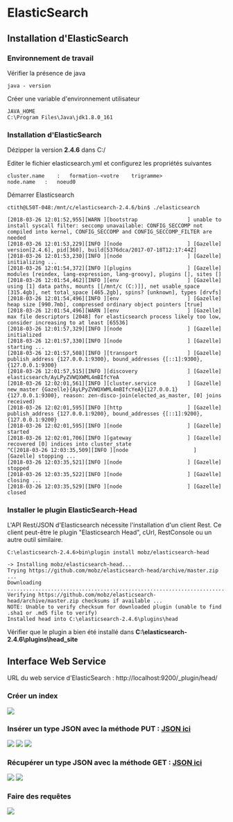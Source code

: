 # ElasticSearch

## Installation d'ElasticSearch

### Environnement de travail
Vérifier la présence de java
```shell
java - version
```

Créer une variable d'environnement utilisateur
```shell
JAVA_HOME
C:\Program Files\Java\jdk1.8.0_161
```
### Installation d'ElasticSearch
Dézipper la version **2.4.6** dans C:/

Editer	le	fichier	elasticsearch.yml	et	configurez	les	propriétés	suivantes
```shell
cluster.name	:	formation-<votre	trigramme>
node.name	:	noeud0 
```
Démarrer	Elasticsearch 
```shell
ctith@L50T-048:/mnt/c/elasticsearch-2.4.6/bin$ ./elasticsearch

[2018-03-26 12:01:52,955][WARN ][bootstrap                ] unable to install syscall filter: seccomp unavailable: CONFIG_SECCOMP not compiled into kernel, CONFIG_SECCOMP and CONFIG_SECCOMP_FILTER are needed
[2018-03-26 12:01:53,229][INFO ][node                     ] [Gazelle] version[2.4.6], pid[360], build[5376dca/2017-07-18T12:17:44Z]
[2018-03-26 12:01:53,230][INFO ][node                     ] [Gazelle] initializing ...
[2018-03-26 12:01:54,372][INFO ][plugins                  ] [Gazelle] modules [reindex, lang-expression, lang-groovy], plugins [], sites []
[2018-03-26 12:01:54,462][INFO ][env                      ] [Gazelle] using [1] data paths, mounts [[/mnt/c (C:)]], net usable_space [315.4gb], net total_space [465.2gb], spins? [unknown], types [drvfs]
[2018-03-26 12:01:54,496][INFO ][env                      ] [Gazelle] heap size [990.7mb], compressed ordinary object pointers [true]
[2018-03-26 12:01:54,496][WARN ][env                      ] [Gazelle] max file descriptors [2048] for elasticsearch process likely too low, consider increasing to at least [65536]
[2018-03-26 12:01:57,329][INFO ][node                     ] [Gazelle] initialized
[2018-03-26 12:01:57,330][INFO ][node                     ] [Gazelle] starting ...
[2018-03-26 12:01:57,508][INFO ][transport                ] [Gazelle] publish_address {127.0.0.1:9300}, bound_addresses {[::1]:9300}, {127.0.0.1:9300}
[2018-03-26 12:01:57,515][INFO ][discovery                ] [Gazelle] elasticsearch/AyLPyZVWQXWML4mBIfcYeA
[2018-03-26 12:02:01,561][INFO ][cluster.service          ] [Gazelle] new_master {Gazelle}{AyLPyZVWQXWML4mBIfcYeA}{127.0.0.1}{127.0.0.1:9300}, reason: zen-disco-join(elected_as_master, [0] joins received)
[2018-03-26 12:02:01,595][INFO ][http                     ] [Gazelle] publish_address {127.0.0.1:9200}, bound_addresses {[::1]:9200}, {127.0.0.1:9200}
[2018-03-26 12:02:01,595][INFO ][node                     ] [Gazelle] started
[2018-03-26 12:02:01,706][INFO ][gateway                  ] [Gazelle] recovered [0] indices into cluster_state
^C[2018-03-26 12:03:35,509][INFO ][node                     ] [Gazelle] stopping ...
[2018-03-26 12:03:35,521][INFO ][node                     ] [Gazelle] stopped
[2018-03-26 12:03:35,522][INFO ][node                     ] [Gazelle] closing ...
[2018-03-26 12:03:35,529][INFO ][node                     ] [Gazelle] closed
```

### Installer le plugin ElasticSearch-Head
L'API	Rest/JSON	d'Elasticsearch	nécessite	l'installation	d'un	client	Rest.	Ce	client peut-être	le	plugin	"Elasticsearch	Head",	cUrl,	RestConsole	ou	un	autre	outil	similaire. 

```shell
C:\elasticsearch-2.4.6>bin\plugin install mobz/elasticsearch-head

-> Installing mobz/elasticsearch-head...
Trying https://github.com/mobz/elasticsearch-head/archive/master.zip ...
Downloading .............................................................................................................................................................................................................................................................................................................................................................................................................................................................................................................................................................................................................................................DONE
Verifying https://github.com/mobz/elasticsearch-head/archive/master.zip checksums if available ...
NOTE: Unable to verify checksum for downloaded plugin (unable to find .sha1 or .md5 file to verify)
Installed head into C:\elasticsearch-2.4.6\plugins\head
```

Vérifier que le plugin a bien été installé dans **C:\elasticsearch-2.4.6\plugins\head\_site**

## Interface Web Service 
URL du web service d'ElasticSearch : http://localhost:9200/_plugin/head/

### Créer un index
![](https://github.com/ctith/ElasticSearch/blob/master/ElasticSearch-screen/2018-03-26%2014_47_39-elasticsearch-head.png)

### Insérer un type JSON avec la méthode PUT : [JSON ici](https://github.com/ctith/ElasticSearch/blob/master/dataJson.md)
![](https://github.com/ctith/ElasticSearch/blob/master/ElasticSearch-screen/2018-03-26%2014_40_57-elasticsearch-head.png)
![](https://github.com/ctith/ElasticSearch/blob/master/ElasticSearch-screen/2018-03-26%2014_40_57-elasticsearch-head.png)
![](https://github.com/ctith/ElasticSearch/blob/master/ElasticSearch-screen/2018-03-26%2015_14_00-elasticsearch-head.png)

### Récupérer un type JSON avec la méthode GET : [JSON ici](https://github.com/ctith/ElasticSearch/blob/master/dataJson.md)
![](https://github.com/ctith/ElasticSearch/blob/master/ElasticSearch-screen/2018-03-26%2014_52_58-elasticsearch-head.png)
![](https://github.com/ctith/ElasticSearch/blob/master/ElasticSearch-screen/2018-03-26%2014_52_23-elasticsearch-head.png)

### Faire des requêtes 
![](https://github.com/ctith/ElasticSearch/blob/master/ElasticSearch-screen/2018-03-26%2015_09_08-elasticsearch-head.png)
